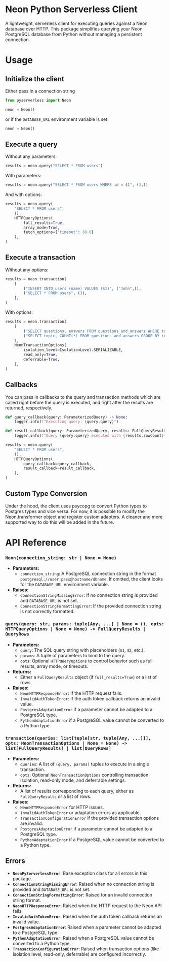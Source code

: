 # Neon Python Serverless Client

A lightweight, serverless client for executing queries against a Neon database over HTTP. This package simplifies querying your Neon PostgreSQL database from Python without managing a persistent connection.

# Usage

## Initialize the client

Either pass in a connection string
```python
from pyserverless import Neon

neon = Neon()
```

or if the `DATABASE_URL` environment variable is set:

```python
neon = Neon()
```

## Execute a query

Without any parameters:
```python
results = neon.query("SELECT * FROM users")
```

With parameters:
```python
results = neon.query("SELECT * FROM users WHERE id = $1", (1,))
```

And with options:
```python
results = neon.query(
    "SELECT * FROM users",
    (),
    HTTPQueryOptions(
        full_results=True,
        array_mode=True,
        fetch_options={"timeout": 30.0}
    ),
)
```

## Execute a transaction

Without any options:
```python
results = neon.transaction(
    [
        ("INSERT INTO users (name) VALUES ($1)", ("John",)),
        ("SELECT * FROM users", ()),
    ],
)
```

With options:
```python
results = neon.transaction(
    [
        ("SELECT questions, answers FROM questions_and_answers WHERE topic = $1", ("SQL",)),
        ("SELECT topic, COUNT(*) FROM questions_and_answers GROUP BY topic", ()),
    ],
    NeonTransactionOptions(
        isolation_level=IsolationLevel.SERIALIZABLE,
        read_only=True,
        deferrable=True,
    ),
)
```
## Callbacks
You can pass in callbacks to the query and transaction methods which are called right before the query is executed, and right after the results are returned, respectively.

```python
def query_callback(query: ParameterizedQuery) -> None:
    logger.info(f"Executing query: {query.query}")

def result_callback(query: ParameterizedQuery, results: FullQueryResults | QueryRows, array_mode: bool, full_results: bool):
    logger.info(f"Query {query.query} executed with {results.rowCount} rows, array_mode: {array_mode}, full_results: {full_results}")

results = neon.query(
    "SELECT * FROM users",
    (),
    HTTPQueryOptions(
        query_callback=query_callback,
        result_callback=result_callback,
    ),
)
```

## Custom Type Conversion

Under the hood, the client uses psycopg to convert Python types to Postgres types and vice versa. 
For now, it is possible to modify the Neon.transformer object and register custom adapters.
A cleaner and more supported way to do this will be added in the future.

# API Reference

### `Neon(connection_string: str | None = None)`

- **Parameters:**
  - `connection_string`: A PostgreSQL connection string in the format `postgresql://user:pass@hostname/dbname`. If omitted, the client looks for the `DATABASE_URL` environment variable.
- **Raises:**
  - `ConnectionStringMissingError`: If no connection string is provided and `DATABASE_URL` is not set.
  - `ConnectionStringFormattingError`: If the provided connection string is not correctly formatted.

### `query(query: str, params: tuple[Any, ...] | None = (), opts: HTTPQueryOptions | None = None) -> FullQueryResults | QueryRows`

- **Parameters:**
  - `query`: The SQL query string with placeholders (`$1`, `$2`, etc.).
  - `params`: A tuple of parameters to bind to the query.
  - `opts`: Optional `HTTPQueryOptions` to control behavior such as full results, array mode, or timeouts.
- **Returns:**
  - Either a `FullQueryResults` object (if `full_results=True`) or a list of rows.
- **Raises:**
  - `NeonHTTPResponseError`: If the HTTP request fails.
  - `InvalidAuthTokenError`: If the auth token callback returns an invalid value.
  - `PostgresAdaptationError` if a parameter cannot be adapted to a PostgreSQL type.
  - `PythonAdaptationError` if a PostgreSQL value cannot be converted to a Python type.

### `transaction(queries: list[tuple[str, tuple[Any, ...]]], opts: NeonTransactionOptions | None = None) -> list[FullQueryResults] | list[QueryRows]`

- **Parameters:**
  - `queries`: A list of `(query, params)` tuples to execute in a single transaction.
  - `opts`: Optional `NeonTransactionOptions` controlling transaction isolation, read-only mode, and deferrable settings.
- **Returns:**
  - A list of results corresponding to each query, either as `FullQueryResults` or a list of rows.
- **Raises:**
  - `NeonHTTPResponseError` for HTTP issues.
  - `InvalidAuthTokenError` or adaptation errors as applicable.
  - `TransactionConfigurationError` if the provided transaction options are invalid.
  - `PostgresAdaptationError` if a parameter cannot be adapted to a PostgreSQL type.
  - `PythonAdaptationError` if a PostgreSQL value cannot be converted to a Python type.

## Errors

- **`NeonPyServerlessError`**: Base exception class for all errors in this package.
- **`ConnectionStringMissingError`**: Raised when no connection string is provided and `DATABASE_URL` is not set.
- **`ConnectionStringFormattingError`**: Raised for an invalid connection string format.
- **`NeonHTTPResponseError`**: Raised when the HTTP request to the Neon API fails.
- **`InvalidAuthTokenError`**: Raised when the auth token callback returns an invalid value.
- **`PostgresAdaptationError`**: Raised when a parameter cannot be adapted to a PostgreSQL type.
- **`PythonAdaptationError`**: Raised when a PostgreSQL value cannot be converted to a Python type.
- **`TransactionConfigurationError`**: Raised when transaction options (like isolation level, read-only, deferrable) are configured incorrectly.